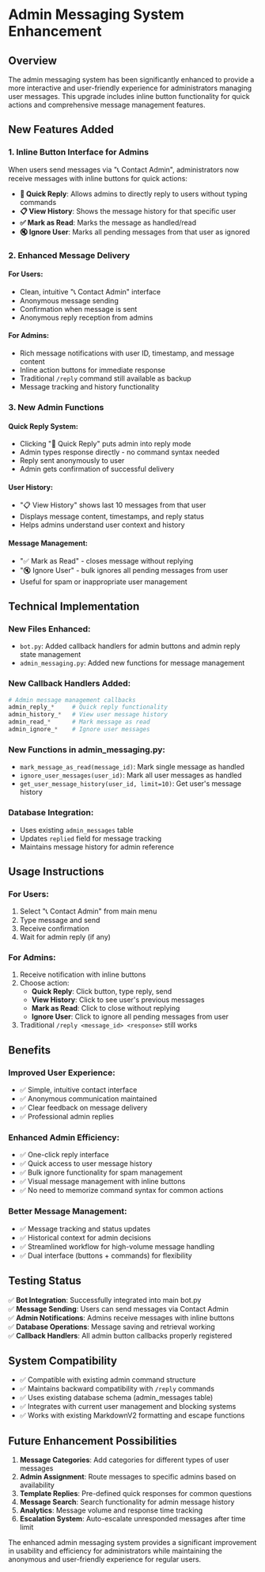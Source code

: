 # Admin Messaging System Enhancement

## Overview

The admin messaging system has been significantly enhanced to provide a more interactive and user-friendly experience for administrators managing user messages. This upgrade includes inline button functionality for quick actions and comprehensive message management features.

## New Features Added

### 1. Inline Button Interface for Admins

When users send messages via "📞 Contact Admin", administrators now receive messages with inline buttons for quick actions:

- **💬 Quick Reply**: Allows admins to directly reply to users without typing commands
- **📋 View History**: Shows the message history for that specific user
- **✅ Mark as Read**: Marks the message as handled/read
- **🔇 Ignore User**: Marks all pending messages from that user as ignored

### 2. Enhanced Message Delivery

#### For Users:
- Clean, intuitive "📞 Contact Admin" interface
- Anonymous message sending
- Confirmation when message is sent
- Anonymous reply reception from admins

#### For Admins:
- Rich message notifications with user ID, timestamp, and message content
- Inline action buttons for immediate response
- Traditional `/reply` command still available as backup
- Message tracking and history functionality

### 3. New Admin Functions

#### Quick Reply System:
- Clicking "💬 Quick Reply" puts admin into reply mode
- Admin types response directly - no command syntax needed
- Reply sent anonymously to user
- Admin gets confirmation of successful delivery

#### User History:
- "📋 View History" shows last 10 messages from that user
- Displays message content, timestamps, and reply status
- Helps admins understand user context and history

#### Message Management:
- "✅ Mark as Read" - closes message without replying
- "🔇 Ignore User" - bulk ignores all pending messages from user
- Useful for spam or inappropriate user management

## Technical Implementation

### New Files Enhanced:
- `bot.py`: Added callback handlers for admin buttons and admin reply state management
- `admin_messaging.py`: Added new functions for message management

### New Callback Handlers Added:
```python
# Admin message management callbacks
admin_reply_*     # Quick reply functionality  
admin_history_*   # View user message history
admin_read_*      # Mark message as read
admin_ignore_*    # Ignore user messages
```

### New Functions in admin_messaging.py:
- `mark_message_as_read(message_id)`: Mark single message as handled
- `ignore_user_messages(user_id)`: Mark all user messages as handled
- `get_user_message_history(user_id, limit=10)`: Get user's message history

### Database Integration:
- Uses existing `admin_messages` table
- Updates `replied` field for message tracking
- Maintains message history for admin reference

## Usage Instructions

### For Users:
1. Select "📞 Contact Admin" from main menu
2. Type message and send
3. Receive confirmation
4. Wait for admin reply (if any)

### For Admins:
1. Receive notification with inline buttons
2. Choose action:
   - **Quick Reply**: Click button, type reply, send
   - **View History**: Click to see user's previous messages  
   - **Mark as Read**: Click to close without replying
   - **Ignore User**: Click to ignore all pending messages from user
3. Traditional `/reply <message_id> <response>` still works

## Benefits

### Improved User Experience:
- ✅ Simple, intuitive contact interface
- ✅ Anonymous communication maintained
- ✅ Clear feedback on message delivery
- ✅ Professional admin replies

### Enhanced Admin Efficiency:
- ✅ One-click reply interface
- ✅ Quick access to user message history
- ✅ Bulk ignore functionality for spam management
- ✅ Visual message management with inline buttons
- ✅ No need to memorize command syntax for common actions

### Better Message Management:
- ✅ Message tracking and status updates
- ✅ Historical context for admin decisions
- ✅ Streamlined workflow for high-volume message handling
- ✅ Dual interface (buttons + commands) for flexibility

## Testing Status

✅ **Bot Integration**: Successfully integrated into main bot.py  
✅ **Message Sending**: Users can send messages via Contact Admin  
✅ **Admin Notifications**: Admins receive messages with inline buttons  
✅ **Database Operations**: Message saving and retrieval working  
✅ **Callback Handlers**: All admin button callbacks properly registered  

## System Compatibility

- ✅ Compatible with existing admin command structure
- ✅ Maintains backward compatibility with `/reply` commands
- ✅ Uses existing database schema (admin_messages table)
- ✅ Integrates with current user management and blocking systems
- ✅ Works with existing MarkdownV2 formatting and escape functions

## Future Enhancement Possibilities

1. **Message Categories**: Add categories for different types of user messages
2. **Admin Assignment**: Route messages to specific admins based on availability
3. **Template Replies**: Pre-defined quick responses for common questions
4. **Message Search**: Search functionality for admin message history
5. **Analytics**: Message volume and response time tracking
6. **Escalation System**: Auto-escalate unresponded messages after time limit

The enhanced admin messaging system provides a significant improvement in usability and efficiency for administrators while maintaining the anonymous and user-friendly experience for regular users.
